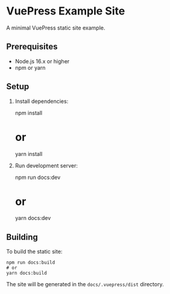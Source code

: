 # VuePress Example Site

A minimal VuePress static site example.

## Prerequisites

- Node.js 16.x or higher
- npm or yarn

## Setup

1. Install dependencies:

    npm install
    # or
    yarn install

2. Run development server:

    npm run docs:dev
    # or
    yarn docs:dev

## Building

To build the static site:

    npm run docs:build
    # or
    yarn docs:build

The site will be generated in the `docs/.vuepress/dist` directory.